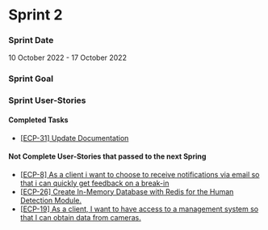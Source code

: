 # Sprint 2

### Sprint Date

10 October 2022 - 17 October 2022

### Sprint Goal

### Sprint User-Stories
#### Completed Tasks
* [[ECP-31] Update Documentation](https://es-project.atlassian.net/browse/ECP-31)

#### Not Complete User-Stories that passed to the next Spring
* [[ECP-8] As a client i want to choose to receive notifications  via email so that i can quickly get feedback on a break-in](https://es-project.atlassian.net/browse/ECP-8)
* [[ECP-26] Create In-Memory Database with Redis for the Human Detection Module.](https://es-project.atlassian.net/browse/ECP-26)
* [[ECP-19] As a client, I want to have access to a management system so that I can obtain data from cameras.](https://es-project.atlassian.net/browse/ECP-19)